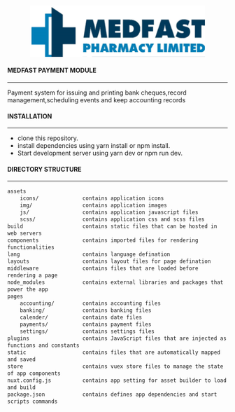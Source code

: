 <p align="center">
    <a href="http://medfast.ml/s3//" target="_blank">
        <img src="https://github.com/lucymakori/README/blob/main/medfast_logo.png" width="400" alt="medfast" />
    </a>
</p>

#### MEDFAST PAYMENT MODULE
------------
Payment system for issuing and printing bank cheques,record management,scheduling events and keep accounting records


#### INSTALLATION
------------
- clone this repository.
- install dependencies using yarn install or npm install.
- Start development server using yarn dev or npm run dev.

#### DIRECTORY STRUCTURE
-------------------

```
assets
    icons/              contains application icons 
    img/                contains application images 
    js/                 contains application javascript files
    scss/               contains application css and scss files    
build                   contains static files that can be hosted in web servers
components              contains imported files for rendering functionalities
lang                    contains language defination
layouts                 contains layout files for page defination
middleware              contains files that are loaded before rendering a page
node_modules            contains external libraries and packages that power the app
pages
    accounting/         contains accounting files
    banking/            contains banking files
    calender/           contains date files
    payments/           contains payment files
    settings/           contains settings files
plugins                 contains JavaScript files that are injected as functions and constants
static                  contains files that are automatically mapped and saved
store                   contains vuex store files to manage the state of app components
nuxt.config.js          contains app setting for asset builder to load and build
package.json            contains defines app dependencies and start scripts commands

```

